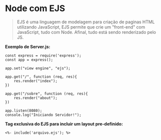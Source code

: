 # Node com EJS

> EJS é uma linguagem de modelagem para criação de paginas HTML utilizando JavaScript, EJS permite que crie um "front-end" com JavaScript, tudo com Node. Afinal, tudo está sendo renderizado pelo JS.


__Exemplo de Server.js:__
```
const express = require('express');
const app = express();

app.set("view engine", "ejs");

app.get("/", function (req, res){
    res.render("index");
})

app.get("/sobre", function (req, res){
    res.render("about");
})

app.listen(8080);
console.log("Iniciando Servidor!");
```

__Tag exclusiva do EJS para incluir um layout pre-definido:__
```
<%- include('arquivo.ejs'); %>
```